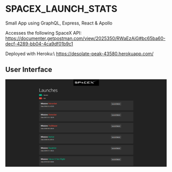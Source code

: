 # SPACEX_LAUNCH_STATS

Small App using GraphQL, Express, React & Apollo

Accesses the following SpaceX API:\
https://documenter.getpostman.com/view/2025350/RWaEzAiG#bc65ba60-decf-4289-bb04-4ca9df01b9c1

Deployed with Heroku:\ https://desolate-peak-43580.herokuapp.com/

## User Interface
![alt text](UserInterface.PNG "User Interface")
